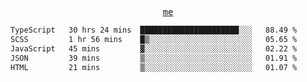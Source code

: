 <p align="center">
  <samp>
    <a href="https://yiwwhl.com">me</a>
  </samp>
</p>

<!--START_SECTION:waka-->

```txt
TypeScript   30 hrs 24 mins  ██████████████████████░░░   88.49 %
SCSS         1 hr 56 mins    █▒░░░░░░░░░░░░░░░░░░░░░░░   05.65 %
JavaScript   45 mins         ▓░░░░░░░░░░░░░░░░░░░░░░░░   02.22 %
JSON         39 mins         ▒░░░░░░░░░░░░░░░░░░░░░░░░   01.91 %
HTML         21 mins         ▒░░░░░░░░░░░░░░░░░░░░░░░░   01.07 %
```

<!--END_SECTION:waka-->